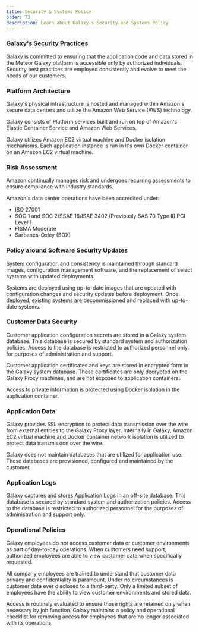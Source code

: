 ```yaml
---
title: Security & Systems Policy
order: 73
description: Learn about Galaxy's Security and Systems Policy
---
```


<h3 id="galaxy-security">Galaxy's Security Practices</h3>

Galaxy is committed to ensuring that  the application code and data stored in the Meteor Galaxy platform is accessible only by authorized individuals. Security best practices are employed consistently and evolve to meet the needs of our customers.

<h3 id="platform-architecture">Platform Architecture</h3>

Galaxy's physical infrastructure is hosted and managed within Amazon's secure data centers and utilize the Amazon Web Service (AWS) technology.

Galaxy consists of Platform services built and run on top of Amazon's Elastic Container Service and Amazon Web Services.

Galaxy utilizes Amazon EC2 virtual machine and Docker isolation mechanisms. Each application instance is run in it's own Docker container on an Amazon EC2 virtual machine.

<h3 id="risk-assessments">Risk Assessment</h3>

Amazon continually manages risk and undergoes recurring assessments to ensure compliance with industry standards.

Amazon's data center operations have been accredited under:
- ISO 27001
- SOC 1 and SOC 2/SSAE 16/ISAE 3402 (Previously SAS 70 Type II) PCI Level 1
- FISMA Moderate
- Sarbanes-Oxley (SOX)

<h3 id="policy-security-updates">Policy around Software Security Updates</h3>

System configuration and consistency is maintained through standard images, configuration management software, and the replacement of select  systems with updated deployments.

Systems are deployed using up-to-date images that are updated with configuration changes and security updates before deployment. Once deployed, existing systems are decommissioned and replaced with up-to-date systems.

<h3 id="customer-data-security">Customer Data Security</h3>

Customer application configuration secrets are stored in a Galaxy system database. This database is secured by standard system and authorization policies. Access to the database is restricted to authorized personnel only, for purposes of administration and support.

Customer application certificates and keys are stored in encrypted form in the Galaxy system database. These certificates are only decrypted on the Galaxy Proxy machines, and are not exposed to application containers.

Access to private information is protected using Docker isolation in the application container.

<h3 id="application-data">Application Data</h3>

Galaxy provides SSL encryption to protect data transmission over the wire from external entities to the Galaxy Proxy layer. Internally in Galaxy, Amazon EC2 virtual machine and Docker container network isolation is utilized to protect data transmission over the wire.

Galaxy does not maintain databases that are utilized for application use. These databases are provisioned, configured and maintained by the customer.

<h3 id="application-logs">Application Logs</h3>

Galaxy captures and stores Application Logs in an off-site database. This database is secured by standard system and authorization policies. Access to the database is restricted to authorized personnel for the purposes of administration and support only.

<h3 id="policy-operational">Operational Policies</h3>

Galaxy employees do not access customer data or customer environments as part of day-to-day operations. When customers need support, authorized employees are able to view customer data when specifically requested.

All company employees are trained to understand that customer data privacy and confidentiality is paramount. Under no circumstances is customer data ever disclosed to a third-party. Only a limited subset of employees have the ability to view customer environments and stored data.

Access is routinely evaluated to ensure those rights are retained only when necessary by job function. Galaxy maintains a policy and operational checklist for removing access for employees that are no longer associated with its operations.
